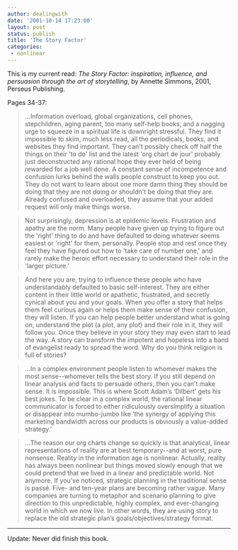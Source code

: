 ```yaml
---
author: dealingwith
date: '2001-10-14 17:23:00'
layout: post
status: publish
title: 'The Story Factor'
categories:
 - nonlinear
---
```


This is my current read: _The Story Factor: inspiration, influence, and persuasion through the art of storytelling_, by Annette Simmons, 2001, Perseus Publishing.

Pages 34-37:

> ...Information overload, global organizations, cell phones, stepchildren, aging parent, too many self-help books, and a nagging urge to squeeze in a spiritual life is downright stressful. They find it impossible to skim, much less read, all the periodicals, books, and websites they find important. They can't possibly check off half the things on their 'to do' list and the latest 'org chart de jour' probably just deconstructed any rational hope they ever held of being rewarded for a job well done. A constant sense of incompetence and confusion lurks behind the walls people construct to keep you out. They do not want to learn about one more damn thing they should be doing that they are not doing or shouldn't be doing that they are. Already confused and overloaded, they assume that your added request will only make things worse.

> Not surprisingly, depression is at epidemic levels. Frustration and apathy are the norm. Many people have given up trying to figure out the 'right' thing to do and have defaulted to doing whatever seems easiest or 'right' for them, personally. People stop and rest once they feel they have figured out how to 'take care of number one,' and rarely make the heroic effort necessary to understand their role in the 'larger picture.'

> And here you are, trying to influence these people who have understandably defaulted to basic self-interest. They are either content in their little world or apathetic, frustrated, and secretly cynical about you and your goals. When you offer a story that helps them feel curious again or helps them make sense of their confusion, they will listen. If you can help people better understand what is going on, understand the plot (a plot, any plot) and their role in it, they will follow you. Once they believe in your story they may even start to lead the way. A story can transform the impotent and hopeless into a band of evangelist ready to spread the word. Why do you think religion is full of stories?

> ...In a complex environment people listen to whomever makes the most sense--whomever tells the best story. If you still depend on linear analysis and facts to persuade others, then you can’t make sense. It is impossible. This is where Scott Adam’s ‘Dilbert’ gets his best jokes. To be clear in a complex world, the rational linear communicator is forced to either ridiculously oversimplify a situation or disappear into mumbo-jumbo like ‘the synergy of applying this marketing bandwidth across our products is obviously a value-added strategy.’

> ...The reason our org charts change so quickly is that analytical, linear representations of reality are at best temporary--and at worst, pure nonsense. Reality in the information age is nonlinear. Actually, reality has always been nonlinear but things moved slowly enough that we could pretend that we lived in a linear and predictable world. Not anymore. If you’ve noticed, strategic planning in the traditional sense is passé. Five- and ten-year plans are becoming rather vague. Many companies are turning to metaphor and scenario planning to give direction to this unpredictable, highly complex, and ever-changing world in which we now live. In other words, they are using story to replace the old strategic plan’s goals/objectives/strategy format.

---

Update: Never did finish this book.

